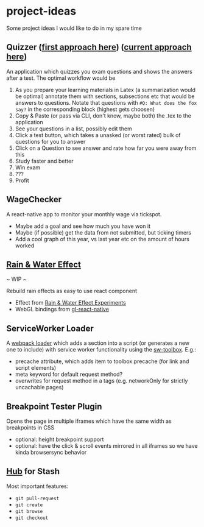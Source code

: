 # project-ideas
Some project ideas I would like to do in my spare time

## Quizzer ([first approach here](https://question-master.herokuapp.com/)) ([current approach here](https://github.com/DanielMSchmidt/quizzer))
An application which quizzes you exam questions and shows the answers after a test. The optimal workflow would be

1. As you prepare your learning materials in Latex (a summarization would be optimal) annotate them with sections, subsections etc that would be answers to questions. Notate that questions with ```#Q: What does the fox say?``` in the corresponding block (highest gets choosen)
2. Copy & Paste (or pass via CLI, don't know, maybe both) the .tex to the application
3. See your questions in a list, possibly edit them
4. Click a test button, which takes a unasked (or worst rated) bulk of questions for you to answer
5. Click on a Question to see answer and rate how far you were away from this
6. Study faster and better
7. Win exam
8. ???
9. Profit

## WageChecker
A react-native app to monitor your monthly wage via tickspot. 

- Maybe add a goal and see how much you have won it
- Maybe (if possible) get the data from not submitted, but ticking timers
- Add a cool graph of this year, vs last year etc on the amount of hours worked

## [Rain & Water Effect](https://github.com/DanielMSchmidt/rn-rain-and-water-effect) 
~ WIP ~

Rebuild rain effects as easy to use react component

- Effect from [Rain & Water Effect Experiments](http://tympanus.net/codrops/2015/11/04/rain-water-effect-experiments/)
- WebGL bindings from [gl-react-native](https://github.com/ProjectSeptemberInc/gl-react-native)


## ServiceWorker Loader
A [webpack loader](https://webpack.github.io/docs/how-to-write-a-loader.html) which adds a section into a script (or generates a new one to include) with service worker functionality using the [sw-toolbox](https://github.com/GoogleChrome/sw-toolbox). E.g.:

- precache attribute, which adds item to toolbox.precache (for link and script elements)
- meta keyword for default request method?
- overwrites for request method in a tags (e.g. networkOnly for strictly uncachable pages)


## Breakpoint Tester Plugin

Opens the page in multiple iframes which have the same width as breakpoints in CSS

- optional: height breakpoint support
- optional: have the click & scroll events mirrored in all iframes so we have kinda browsersync behavior

## [Hub](https://github.com/github/hub) for Stash

Most important features: 

- `git pull-request`
- `git create`
- `git browse`
- `git checkout`
